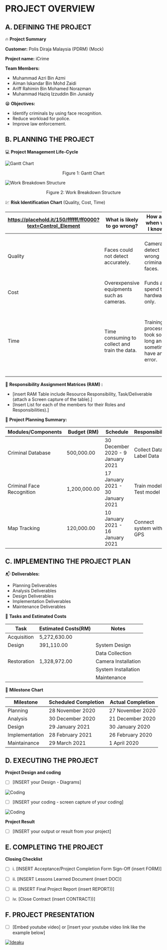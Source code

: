 # PROJECT OVERVIEW 

## A. DEFINING THE PROJECT

:fire: **Project Summary**

**Customer:** Polis Diraja Malaysia (PDRM) (Mock)

**Project name:** iCrime

**Team Members:** 
- Muhammad Azri Bin Azmi
- Aiman Iskandar Bin Mohd Zaidi
- Ariff Rahimin Bin Mohamed Norazman
- Muhammad Haziq Izzuddin Bin Junaidy


:grin: **Objectives:**

- Identify criminals by using face recognition. 
- Reduce workload for police.
- Improve law enforcement.



##  B. PLANNING THE PROJECT 

 :computer:  **Project Management Life-Cycle**
<!-- - [insert Work Breakdown Structure (WBS) for each of the given tasks with Gantt Chart (Screen capture & attached source file, excel or MS Project) for Scope and Plan Project Management. The Gantt Chart includes activities, milestones, summary tasks, Durations of tasks and, etc] -->

![Gantt Chart](https://github.com/azri41/iCrime/blob/main/images/gantt_chart.PNG)

<div align="center">Figure 1: Gantt Chart</div>


![Work Breakdown Structure](https://github.com/azri41/iCrime/blob/main/images/WBS.PNG)

<div align="center">Figure 2: Work Breakdown Structure</div>


 :chart: **Risk Identification Chart** (Quality, Cost, Time)

| https://placehold.it/150/ffffff/ff0000?text=Control_Element | What is likely to go wrong?                  | How and when will I know?             | What will I do about it?                                  |
|-----------------|----------------------------------------------|---------------------------------------|-----------------------------------------------------------|
| Quality         | Faces could not detect accurately.           | Cameras detect wrong criminals faces. | Modify the algorithm like threshold to detect the faces.  |
| Cost            | Overexpensive equipments such as cameras.    | Funds are spend to hardware only.     | Find new suppliers to cover the costs.                    |
| Time            | Time consuming to collect and train the data.| Training process took so long and sometimes have an error.| Train the data by using GPU instead of CPU or using cloud computing like Google Colab.               |



 :green_book:  **Responsibility Assignment Matrices (RAM) :**
- [insert RAM Table include Resource Responsibility, Task/Deliverable (attach a Screen capture of the table).]
- [Insert List for each of the members for their Roles and Responsibilities).]
	

 :pushpin:  **Project Planning Summary:**

| Modules/Components        | Budget (RM)    | Schedule                           | Responsibility             |
|---------------------------|----------------|------------------------------------|----------------------------|
| Criminal Database         |    500,000.00  | 30 December 2020 - 9 January 2021  | Collect Data, Label Data   |
| Criminal Face Recognition |  1,200,000.00  | 17 January 2021 - 30 January 2021  | Train model, Test model    |
| Map Tracking              |    120,000.00  | 10 January 2021 - 16 January 2021  | Connect system with GPS    |



## C.  IMPLEMENTING THE PROJECT PLAN 

 :mailbox_with_mail:  **Deliverables:**

- Planning Deliverables
- Analysis Deliverables
- Design Deliverables
- Implementation Deliverables
- Maintenance Deliverables

 :open_file_folder:   **Tasks and Estimated Costs**


|         Task       |   Estimated Costs(RM)   |          Notes        |
|--------------------|-------------------------|-----------------------|
| Acquisition        |      5,272,630.00       |                       |
| Design             |       391,110.00        |  System Design        |
|                    |                         |  Data Collection      |
| Restoration        |      1,328,972.00       |  Camera Installation  |
|                    |                         |  System Installation  |
|                    |                         |  Maintenance          |


 :calendar:   **Milestone Chart**

|     Milestone    | Scheduled Completion | Actual Completion |
|------------------|----------------------|-------------------|
|     Planning     |   28 November 2020   | 27 November 2020  |
|     Analysis     |   30 December 2020   | 21 December 2020  | 
|      Design      |   29 January 2021    |  30 January 2020  |
|  Implementation  |   28 February 2021   | 26 February 2020  |
|   Maintainance   |    29 March 2021     |    1 April 2020   |


## D.  EXECUTING THE PROJECT

**Project Design and coding**
- [ ]   [INSERT your Design - Diagrams]

![Coding](https://d2h0cx97tjks2p.cloudfront.net/blogs/wp-content/uploads/sites/2/2020/07/python-project-real-time-face-mask-detection.jpg)

- [ ]   [INSERT your coding - screen capture of your coding]

![Coding](https://codinglab.jp/wp-content/uploads/2018/05/python.png)


**Project Result**
- [ ]   [INSERT your output or result from your project]


## E.  COMPLETING THE PROJECT

**Closing Checklist**
- [ ]   i. [INSERT Acceptance/Project Completion Form Sign-Off (insert FORM)]
- [ ]   ii. [INSERT Lessons Learned Document (insert DOC)]
- [ ]   iii. [INSERT Final Project Report (insert REPORT))]
- [ ]   iv. [Close Contract (insert CONTRACT))]


## F.   PROJECT PRESENTATION 
- [ ]  [Embed youtube video] or [insert your youtube video link like the example below]

[![Ideaku](https://img.youtube.com/vi/1ByNYN1LQAI/0.jpg)](http://www.youtube.com/watch?v=1ByNYN1LQAI "Ideaku")




